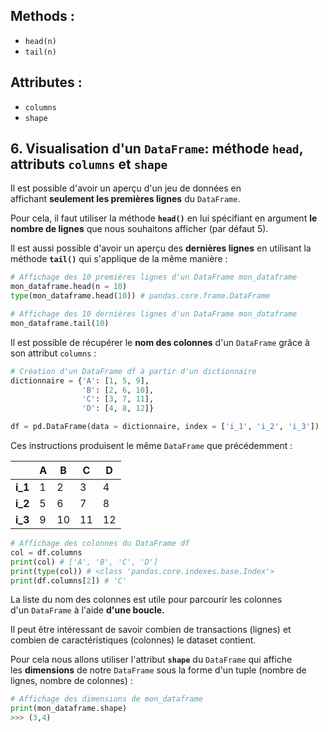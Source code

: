 ## Methods : 

- `head(n)`
- `tail(n)`

## Attributes : 

- `columns`
- `shape`

## 6. Visualisation d'un `DataFrame`: méthode `head`, attributs `columns` et `shape`
    
Il est possible d'avoir un aperçu d'un jeu de données en affichant **seulement les premières lignes** du `DataFrame`.

Pour cela, il faut utiliser la méthode **`head()`** en lui spécifiant en argument **le nombre de lignes** que nous souhaitons afficher (par défaut 5).

Il est aussi possible d'avoir un aperçu des **dernières lignes** en utilisant la méthode **`tail()`** qui s'applique de la même manière :

```python
# Affichage des 10 premières lignes d'un DataFrame mon_dataframe
mon_dataframe.head(n = 10)
type(mon_dataframe.head(10)) # pandas.core.frame.DataFrame

# Affichage des 10 dernières lignes d'un DataFrame mon_dataframe
mon_dataframe.tail(10)
```

Il est possible de récupérer le **nom des colonnes** d'un `DataFrame` grâce à son attribut `columns` :

```python
# Création d'un DataFrame df à partir d'un dictionnaire
dictionnaire = {'A': [1, 5, 9], 
                'B': [2, 6, 10],
                'C': [3, 7, 11],
                'D': [4, 8, 12]}

df = pd.DataFrame(data = dictionnaire, index = ['i_1', 'i_2', 'i_3'])
```

Ces instructions produisent le même `DataFrame` que précédemment :

| |A|B|C|D|
|---|---|---|---|---|
|**i_1**|1|2|3|4|
|**i_2**|5|6|7|8|
|**i_3**|9|10|11|12|

```python
# Affichage des colonnes du DataFrame df
col = df.columns
print(col) # ['A', 'B', 'C', 'D']
print(type(col)) # <class 'pandas.core.indexes.base.Index'>
print(df.columns[2]) # 'C'
```

La liste du nom des colonnes est utile pour parcourir les colonnes d'un `DataFrame` à l'aide **d'une boucle.**

Il peut être intéressant de savoir combien de transactions (lignes) et combien de caractéristiques (colonnes) le dataset contient.

Pour cela nous allons utiliser l'attribut **`shape`** du `DataFrame` qui affiche les **dimensions** de notre `DataFrame` sous la forme d'un tuple (nombre de lignes, nombre de colonnes) :

```python
# Affichage des dimensions de mon_dataframe
print(mon_dataframe.shape)
>>> (3,4)
```

